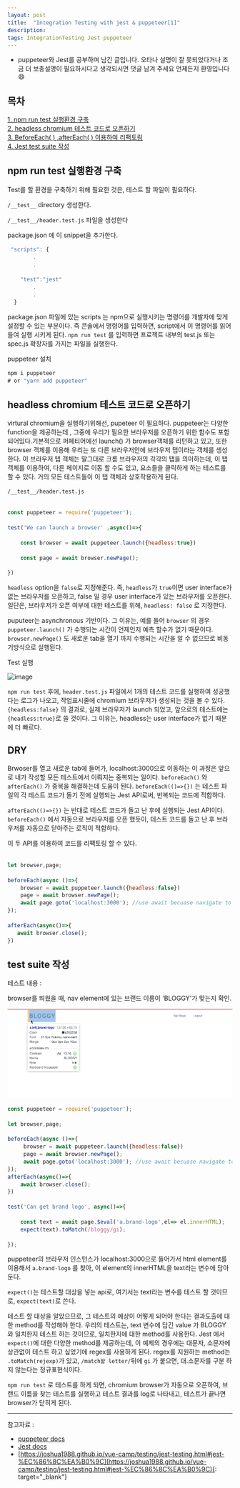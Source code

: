 ```yaml
---
layout: post
title:  "Integration Testing with jest & puppeteer[1]"
description: 
tags: IntegrationTesting Jest puppeteer 
---
```

* puppeteer와 Jest를 공부하며 남긴 글입니다. 오타나 설명이 잘 못되었다거나 조금 더 보충설명이 필요하시다고 생각되시면 댓글 남겨 주세요 언제든지 환영입니다 😄

## 목차
 [1. npm run test 실행환경 구축 ](#npm-run-test-실행환경-구축)\
 [2. headless chromium 테스트 코드로 오픈하기](#headless-chromium-테스트-코드로-오픈하기)\
 [3. BeforeEach( ) ,afterEach( ) 이용하여 리팩토링](#dry)\
 [4. Jest test suite 작성](#test-suite-작성)



## npm run test 실행환경 구축 
Test를 할 환경을 구축하기 위해 필요한 것은, 테스트 할 파일이 필요하다. 

`/__test__` directory 생성한다.

`/__test__/header.test.js` 파일을 생성한다

package.json 에 이 snippet을 추가한다.
```javascript
 "scripts": {
        .
        .
        
    "test":"jest"
        .
        .
  }
```
 package.json 파일에 있는 scripts 는 npm으로 실행시키는 명령어를 개발자에 맞게 설정할 수 있는 부분이다. 즉 콘솔에서 명령어를 입력하면, script에서 이 명령어를 읽어들여 실행 시키게 된다. 
`npm run test` 를 입력하면 프로젝트 내부의 test.js 또는 spec.js 확장자를 가지는 파일을 실행한다. 

puppeteer 설치

```javascript
npm i puppeteer
# or "yarn add puppeteer"
```

## headless chromium 테스트 코드로 오픈하기 

virtural chromium을 실행하기위해선, pupeteer 이 필요하다. puppeteer는 다양한 function을 제공하는데 , 그중에 우리가 필요한 브라우저를 오픈하기 위한 함수도 포함되어있다.기본적으로 퍼페티어에선 launch() 가 browser객체를 리턴하고 있고, 또한  browser 객체를 이용해 우리는 또 다른 브라우저안에 브라우저 탭이라는 객체를 생성한다. 이 브라우저 탭 객체는 말그대로 크롬 브라우저의 각각의 탭을 의미하는데, 이 탭 객체를 이용하여, 다른 페이지로 이동 할 수도 있고, 요소들을 클릭하게 하는 테스트를 할 수 있다. 거의 모든 테스트들이 이 탭 객체과 상호작용하게 된다.



`/__test__/header.test.js`
``` javascript

const puppeteer = require('puppeteer');

test('We can launch a browser' ,async()=>{

    const browser = await puppeteer.launch({headless:true})

    const page = await browser.newPage();

})
```
`headless` option을 `false`로 지정해준다. 즉, `headless`가 `true`이면 user interface가 없는 브라우저를 오픈하고, false 일 경우 user interface가 있는 브라우저를 오픈한다. 
일단은, 브라우저가 오픈 여부에 대한 테스트를 위해, `headless: false` 로 지정한다.

puputeer는 asynchronous 기반이다. 그 이유는, 예를 들어 `browser` 의 경우 `puppeteer.launch()` 가 수행되는 시간이 언제인지 예측 할수가 없기 때문이다. 
`browser.newPage()` 도 새로운 tab을 열기 까지 수행되는 시간을 알 수 없으므로 비동기방식으로 실행된다. 

Test 실행

![image](/assets/puppeteer1.gif)


`npm run test` 후에, `header.test.js` 파일에서 1개의 테스트 코드를 실행하여 성공했다는 로그가 나오고, 
작업표시줄에 chromium 브라우저가 생성되는 것을 볼 수 있다. `{headless:false}` 의 결과로, 실제 브라우저가 launch 되었고, 앞으로의 테스트에는 `{headless:true}`로 쓸 것이다. 그 이유는, headless는 user interface가 없기 때문에 더 빠르다. 

## DRY

Brwoser를 열고 새로운 tab에 들어가, localhost:3000으로 이동하는 이 과정은 
앞으로 내가 작성할 모든 테스트에서 이뤄지는 중복되는 일이다. 
`beforeEach()` 와 `afterEach()`
가 중복을 해결하는데 도움이 된다.
`beforeEach(()=>{})` 는 테스트 파일의 각 테스트 코드가 돌기 전에 실행되는 Jest API로써, 반복되는 코드에 적합하다. 

`afterEach(()=>{})` 는 반대로 테스트 코드가 돌고 난 후에 실행되는 Jest  API이다. `beforeEach()` 에서 자동으로 브라우저를 오픈 했듯이, 테스트 코드를 돌고  난 후 브라우저를 자동으로 닫아주는 로직이 적합하다. 

이 두 API를 이용하여 코드를 리팩토링 할 수 있다.

 ```javascript

let browser,page;

beforeEach(async ()=>{
     browser = await puppeteer.launch({headless:false})
     page = await browser.newPage();
     await page.goto('localhost:3000'); //use await becuase navigate to somewhere take some amount of time
});

afterEach(async()=>{
    await browser.close();
})

 ```

## test suite 작성

테스트 내용 : 

browser를 띄웠을 때, nav element에 있는 브랜드 이름이 'BLOGGY'가 맞는지 확인. 

![image](/assets/test1.png)



```javascript
const puppeteer = require('puppeteer');

let browser,page;

beforeEach(async ()=>{
     browser = await puppeteer.launch({headless:false})
     page = await browser.newPage();
     await page.goto('localhost:3000'); //use await becuase navigate to somewhere take some amount of time
});
afterEach(async()=>{
    await browser.close();
})

test('Can get brand logo', async()=>{

    const text = await page.$eval('a.brand-logo',el=> el.innerHTML);
    expect(text).toMatch(/bloggy/gi);

});

```

puppeteer의 브라우저 인스턴스가 localhost:3000으로 들어가서 html element를 이용해서 `a.brand-logo` 를 찾아, 이 element의  innerHTML을 text라는 변수에 담아둔다.

`expect()`는 테스트할 대상을 넣는 api로, 여기서는 text라는 변수를 테스트 할 것이므로, `expect(text)`로 쓴다. 

테스트 할 대상을 알았으므로, 그 테스트의 예상이 어떻게 되어야 한다는 결과도출에 대한 method를 작성해야 한다.
우리의 테스트는, text 변수에 담긴 value 가 BLOGGY 와 일치한지 테스트 하는 것이므로, 일치한지에 대한 method를 사용한다. Jest 에서 `expect()`에 대한 다양한 method를 제공하는데, 이 예제의 경우에는 대문자, 소문자에 상관없이 테스트 하고 싶었기에 regex를 사용하게 된다. regex를 지원하는 method는 `.toMatch(rejexp)`가 있고, `/match할 letter/`뒤에 `gi` 가 붙으면, 대.소문자를 구분 하지 않는다는 정규표현식이다.  

`npm run test` 로 테스트를 하게 되면, chromium browser가 자동으로 오픈하여, 브랜드 이름을 찾는 테스트를 실행하고 테스트 결과를 log로 나타내고, 테스트가 끝나면 browser가 닫히게 된다. 

---
참고자료 :
* [puppeteer docs][puppeteer-docs]
* [Jest docs][jest-docs]
* [https://joshua1988.github.io/vue-camp/testing/jest-testing.html#jest-%EC%86%8C%EA%B0%9C](https://joshua1988.github.io/vue-camp/testing/jest-testing.html#jest-%EC%86%8C%EA%B0%9C){: target="_blank"}



[puppeteer-docs]: https://pptr.dev/
[jest-docs]:https://jestjs.io/docs/en/expect

